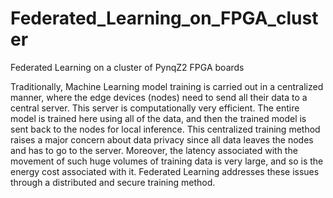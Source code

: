 # Federated_Learning_on_FPGA_cluster
Federated Learning on a cluster of PynqZ2 FPGA boards

Traditionally, Machine Learning model training is carried out in a centralized manner, where the edge devices (nodes) need to send all their data to a central server. This server is computationally very efficient. The entire model is trained here using all of the data, and then the trained model is sent back to the nodes for local inference. This centralized training method raises a major concern about data privacy since all data leaves the nodes and has to go to the server. Moreover, the latency associated with the movement of such huge volumes of training data is very large, and so is the energy cost associated with it. Federated Learning addresses these issues through a distributed and secure training method.
